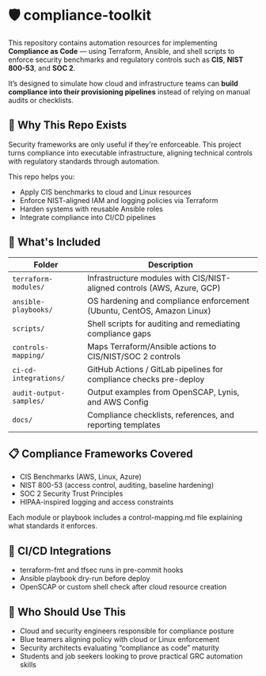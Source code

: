 # 🛡️ compliance-toolkit

This repository contains automation resources for implementing **Compliance as Code** — using Terraform, Ansible, and shell scripts to enforce security benchmarks and regulatory controls such as **CIS**, **NIST 800-53**, and **SOC 2**.

It’s designed to simulate how cloud and infrastructure teams can **build compliance into their provisioning pipelines** instead of relying on manual audits or checklists.

## 🎯 Why This Repo Exists

Security frameworks are only useful if they're enforceable. This project turns compliance into executable infrastructure, aligning technical controls with regulatory standards through automation.

This repo helps you:

- Apply CIS benchmarks to cloud and Linux resources
- Enforce NIST-aligned IAM and logging policies via Terraform
- Harden systems with reusable Ansible roles
- Integrate compliance into CI/CD pipelines

## 🧱 What's Included

| Folder                     | Description |
|----------------------------|-------------|
| `terraform-modules/`       | Infrastructure modules with CIS/NIST-aligned controls (AWS, Azure, GCP) |
| `ansible-playbooks/`       | OS hardening and compliance enforcement (Ubuntu, CentOS, Amazon Linux) |
| `scripts/`                 | Shell scripts for auditing and remediating compliance gaps |
| `controls-mapping/`        | Maps Terraform/Ansible actions to CIS/NIST/SOC 2 controls |
| `ci-cd-integrations/`      | GitHub Actions / GitLab pipelines for compliance checks pre-deploy |
| `audit-output-samples/`    | Output examples from OpenSCAP, Lynis, and AWS Config |
| `docs/`                    | Compliance checklists, references, and reporting templates |

## 📋 Compliance Frameworks Covered
- CIS Benchmarks (AWS, Linux, Azure)
- NIST 800-53 (access control, auditing, baseline hardening)
- SOC 2 Security Trust Principles
- HIPAA-inspired logging and access constraints

Each module or playbook includes a control-mapping.md file explaining what standards it enforces.

## 🚀 CI/CD Integrations
- terraform-fmt and tfsec runs in pre-commit hooks
- Ansible playbook dry-run before deploy
- OpenSCAP or custom shell check after cloud resource creation

## 👥 Who Should Use This
- Cloud and security engineers responsible for compliance posture
- Blue teamers aligning policy with cloud or Linux enforcement
- Security architects evaluating “compliance as code” maturity
- Students and job seekers looking to prove practical GRC automation skills

